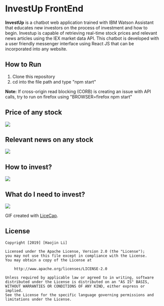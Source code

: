 # InvestUp FrontEnd

**InvestUp** is a chatbot web application trained with IBM Watson Assistant that educates new investors on the process of investment and how to begin. Investup is capable of retrieving real-time stock prices and relevant news articles using the IEX market data API. This chatbot is developed with a user friendly messenger interface using React JS that can be incorporated into any website.

## How to Run
1. Clone this repository
2. cd into the file path and type "npm start"

**Note:** If cross-origin read blocking (CORB) is creating an issue with API calls, try to run on firefox using "BROWSER=firefox npm start"

## Price of any stock
<img src='https://github.com/lihaojin/InvestUp_FrontEnd/blob/master/gifs/price.gif' />

## Relevant news on any stock
<img src='https://github.com/lihaojin/InvestUp_FrontEnd/blob/master/gifs/news.gif' />

## How to invest?
<img src='https://github.com/lihaojin/InvestUp_FrontEnd/blob/master/gifs/howtoinvest.gif' />

## What do I need to invest?
<img src='https://github.com/lihaojin/InvestUp_FrontEnd/blob/master/gifs/whatdoineed.gif' />

GIF created with [LiceCap](http://www.cockos.com/licecap/).



## License

    Copyright [2019] [Haojin Li]

    Licensed under the Apache License, Version 2.0 (the "License");
    you may not use this file except in compliance with the License.
    You may obtain a copy of the License at

        http://www.apache.org/licenses/LICENSE-2.0

    Unless required by applicable law or agreed to in writing, software
    distributed under the License is distributed on an "AS IS" BASIS,
    WITHOUT WARRANTIES OR CONDITIONS OF ANY KIND, either express or implied.
    See the License for the specific language governing permissions and
    limitations under the License.
